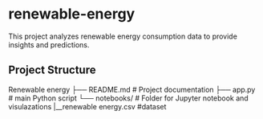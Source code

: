 # renewable-energy  


This project analyzes renewable energy consumption data to provide insights and predictions.

## Project Structure
Renewable energy
├── README.md  # Project documentation
├── app.py     #  main Python script
└── notebooks/  # Folder for Jupyter notebook and visulazations
|__renewable energy.csv #dataset
    


